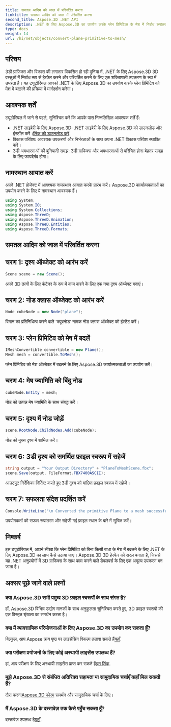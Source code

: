 ```yaml
---
title: समतल आदिम को जाल में परिवर्तित करना
linktitle: समतल आदिम को जाल में परिवर्तित करना
second_title: Aspose.3D .NET API
description: .NET के लिए Aspose.3D का उपयोग करके प्लेन प्रिमिटिव्स के मेश में निर्बाध रूपांतरण का अन्वेषण करें। अपने 3डी ग्राफ़िक्स विकास को सहजता से उन्नत करें!
type: docs
weight: 14
url: /hi/net/objects/convert-plane-primitive-to-mesh/
---
```

## परिचय
3डी ग्राफ़िक्स और विकास की लगातार विकसित हो रही दुनिया में, .NET के लिए Aspose.3D 3D वस्तुओं में निर्बाध रूप से हेरफेर करने और परिवर्तित करने के लिए एक शक्तिशाली उपकरण के रूप में उभरता है। यह ट्यूटोरियल आपको .NET के लिए Aspose.3D का उपयोग करके प्लेन प्रिमिटिव को मेश में बदलने की प्रक्रिया में मार्गदर्शन करेगा।
## आवश्यक शर्तें
ट्यूटोरियल में जाने से पहले, सुनिश्चित करें कि आपके पास निम्नलिखित आवश्यक शर्तें हैं:
-  .NET लाइब्रेरी के लिए Aspose.3D: .NET लाइब्रेरी के लिए Aspose.3D को डाउनलोड और इंस्टॉल करें।[लिंक को डाउनलोड करें](https://releases.aspose.com/3d/net/).
- विकास परिवेश: आवश्यक उपकरणों और निर्भरताओं के साथ अपना .NET विकास परिवेश स्थापित करें।
- 3डी अवधारणाओं की बुनियादी समझ: 3डी ग्राफिक्स और अवधारणाओं से परिचित होना बेहतर समझ के लिए फायदेमंद होगा।
## नामस्थान आयात करें
अपने .NET प्रोजेक्ट में आवश्यक नामस्थान आयात करके प्रारंभ करें। Aspose.3D कार्यात्मकताओं का उपयोग करने के लिए ये नामस्थान आवश्यक हैं।
```csharp
using System;
using System.IO;
using System.Collections;
using Aspose.ThreeD;
using Aspose.ThreeD.Animation;
using Aspose.ThreeD.Entities;
using Aspose.ThreeD.Formats;
```
## समतल आदिम को जाल में परिवर्तित करना

## चरण 1: दृश्य ऑब्जेक्ट को आरंभ करें
```csharp
Scene scene = new Scene();
```
अपने 3D तत्वों के लिए कंटेनर के रूप में काम करने के लिए एक नया दृश्य ऑब्जेक्ट बनाएं।
## चरण 2: नोड क्लास ऑब्जेक्ट को आरंभ करें
```csharp
Node cubeNode = new Node("plane");
```
विमान का प्रतिनिधित्व करने वाले 'क्यूबनोड' नामक नोड क्लास ऑब्जेक्ट को इंस्टेंट करें।
## चरण 3: प्लेन प्रिमिटिव को मेष में बदलें
```csharp
IMeshConvertible convertible = new Plane();
Mesh mesh = convertible.ToMesh();
```
प्लेन प्रिमिटिव को मेश ऑब्जेक्ट में बदलने के लिए Aspose.3D कार्यात्मकताओं का उपयोग करें।
## चरण 4: मेष ज्यामिति को बिंदु नोड
```csharp
cubeNode.Entity = mesh;
```
नोड को उत्पन्न मेष ज्यामिति के साथ संबद्ध करें।
## चरण 5: दृश्य में नोड जोड़ें
```csharp
scene.RootNode.ChildNodes.Add(cubeNode);
```
नोड को मुख्य दृश्य में शामिल करें।
## चरण 6: 3डी दृश्य को समर्थित फ़ाइल स्वरूप में सहेजें
```csharp
string output = "Your Output Directory" + "PlaneToMeshScene.fbx";
scene.Save(output, FileFormat.FBX7400ASCII);
```
आउटपुट निर्देशिका निर्दिष्ट करते हुए 3डी दृश्य को वांछित फ़ाइल स्वरूप में सहेजें।
## चरण 7: सफलता संदेश प्रदर्शित करें
```csharp
Console.WriteLine("\n Converted the primitive Plane to a mesh successfully.\nFile saved at " + output);
```
उपयोगकर्ता को सफल रूपांतरण और सहेजी गई फ़ाइल स्थान के बारे में सूचित करें।
## निष्कर्ष
इस ट्यूटोरियल में, आपने सीखा कि प्लेन प्रिमिटिव को बिना किसी बाधा के मेश में बदलने के लिए .NET के लिए Aspose.3D का लाभ कैसे उठाया जाए। Aspose.3D 3D हेरफेर को सरल बनाता है, जिससे यह .NET अनुप्रयोगों में 3D ग्राफिक्स के साथ काम करने वाले डेवलपर्स के लिए एक अमूल्य उपकरण बन जाता है।
## अक्सर पूछे जाने वाले प्रश्नों
### क्या Aspose.3D सभी प्रमुख 3D फ़ाइल स्वरूपों के साथ संगत है?
हाँ, Aspose.3D विभिन्न उद्योग मानकों के साथ अनुकूलता सुनिश्चित करते हुए, 3D फ़ाइल स्वरूपों की एक विस्तृत श्रृंखला का समर्थन करता है।
### क्या मैं व्यावसायिक परियोजनाओं के लिए Aspose.3D का उपयोग कर सकता हूँ?
 बिल्कुल, आप Aspose क्रय पृष्ठ पर लाइसेंसिंग विकल्प तलाश सकते हैं[यहाँ](https://purchase.aspose.com/buy).
### क्या परीक्षण प्रयोजनों के लिए कोई अस्थायी लाइसेंस उपलब्ध हैं?
 हां, आप परीक्षण के लिए अस्थायी लाइसेंस प्राप्त कर सकते हैं[इस लिंक](https://purchase.aspose.com/temporary-license/).
### मुझे Aspose.3D से संबंधित अतिरिक्त सहायता या सामुदायिक चर्चाएँ कहाँ मिल सकती हैं?
 दौरा करना[Aspose.3D फोरम](https://forum.aspose.com/c/3d/18) समर्थन और सामुदायिक चर्चा के लिए।
### मैं Aspose.3D के दस्तावेज़ तक कैसे पहुँच सकता हूँ?
 दस्तावेज़ उपलब्ध है[यहाँ](https://reference.aspose.com/3d/net/).